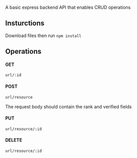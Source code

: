 ﻿A basic express backend API that enables CRUD operations

## Insturctions

Download files then run 
`npm install`

## Operations 
#### GET
`url/:id`

#### POST
`url/resource`

The request body should contain the rank and verified fields

#### PUT
`url/resource/:id`

#### DELETE
`url/resource/:id`
